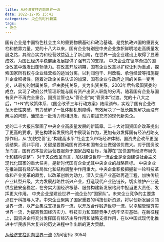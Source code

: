 ```yaml
---
title: 从经济支柱迈向世界一流
date: 2022-12-05 15:41
categories: 央企的时代新篇
tags:
- 央企
---
```

国有企业是中国特色社会主义的重要物质基础和政治基础，是党执政兴国的重要支柱和依靠力量。党的十八大以来，国有企业特别是中央企业旗帜鲜明地走高质量发展之路，其综合实力和经营效益迈上了新台阶，在世界一流企业建设上取得了显著成效，为国民经济平稳健康发展提供了强有力的支撑。
中央企业在循序渐进的国企改革中激发出蓬勃活力。在改革开放初期，国有企业改革以扩权让利为重点，探索国家所有权与企业经营权的适当分离，以利润包干、利改税、承包经营等措施提升企业积极性。随着对政企关系认识的加深，国有企业与政府之间的关系一变再变，从最初的附属关系，经由委托关系，变为出资关系。2003年后各级国资委的成立，实现了政府公共管理职能与国有资产出资人职能的分离。随着国有企业与国有资产不再完全重合，国资监管也从“管企业”向“管资本”过渡。党的十八大之后，“1+N”的政策体系、《国企改革三年行动方案》陆续颁布，实现了国有企业改革历史性突破，有力破解了一批体制机制障碍，有效解决了一批长期想解决而没有解决的问题，涌现出一批活力竞相迸发、动力更加充沛的现代新央企。
<!-- more -->
党的二十大报告擎画了中央企业高质量发展的新篇章。二十大对国资国企改革提出了更高的要求，要在构建新发展格局中展现新作为，更加有效发挥国有经济战略支撑作用，从“加快完善”到“构建高水平”社会主义市场经济体制。国资央企改革更强调结果，而非手段，关键是要推动国有资本和国有企业做强做优做大。对于国资改革而言，国有资本投资运营要服务于国家战略目标，落脚在“加快国有经济布局优化和结构调整”。对于央企改革而言，加快建设世界一流企业是全面建设社会主义现代化国家的重大任务，是新时代国有企业尤其中央企业的战略目标。
中央企业在推进国有经济布局优化和结构调整中作用重大。中央企业积极把握新一轮科技革命和产业变革的趋势，以改革创新为动力，深入实施产业基础再造工程，加快传统产业转型升级，大力发展战略性新兴产业，打造现代产业链链长，切实维护产业链供应链安全稳定，在夯实大国经济根基、服务构建新发展格局中担当更大责任、发挥更大作用。
中央企业是建设世界一流企业的“国家队”。未来企业竞争的主要焦点在于科技与人才。中央企业聚集了国家重要的科技创新资源，将以创新发展引领世界一流，以产业集成支撑世界一流，以开放合作锻造世界一流，以卓越管理夯实世界一流，为提高我国经济实力、科技实力和国际竞争力筑牢坚实基础。在新征程上，国资央企将充分发挥国有经济主导作用和战略支撑作用，在以中国式现代化推进中华民族伟大复兴的历史进程中作出新的更大贡献。

[从经济支柱迈向世界一流](https://url12.ctfile.com/f/3948612-740529199-68bf29?p=3054)
(访问密码: 3054)


